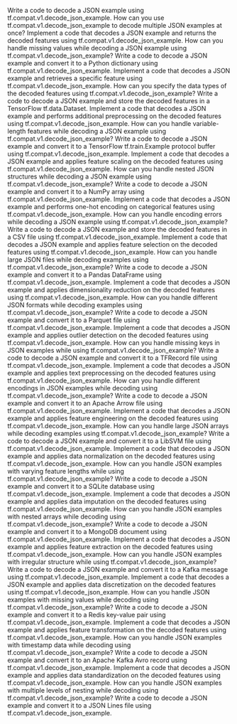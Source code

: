 Write a code to decode a JSON example using tf.compat.v1.decode_json_example.
How can you use tf.compat.v1.decode_json_example to decode multiple JSON examples at once?
Implement a code that decodes a JSON example and returns the decoded features using tf.compat.v1.decode_json_example.
How can you handle missing values while decoding a JSON example using tf.compat.v1.decode_json_example?
Write a code to decode a JSON example and convert it to a Python dictionary using tf.compat.v1.decode_json_example.
Implement a code that decodes a JSON example and retrieves a specific feature using tf.compat.v1.decode_json_example.
How can you specify the data types of the decoded features using tf.compat.v1.decode_json_example?
Write a code to decode a JSON example and store the decoded features in a TensorFlow tf.data.Dataset.
Implement a code that decodes a JSON example and performs additional preprocessing on the decoded features using tf.compat.v1.decode_json_example.
How can you handle variable-length features while decoding a JSON example using tf.compat.v1.decode_json_example?
Write a code to decode a JSON example and convert it to a TensorFlow tf.train.Example protocol buffer using tf.compat.v1.decode_json_example.
Implement a code that decodes a JSON example and applies feature scaling on the decoded features using tf.compat.v1.decode_json_example.
How can you handle nested JSON structures while decoding a JSON example using tf.compat.v1.decode_json_example?
Write a code to decode a JSON example and convert it to a NumPy array using tf.compat.v1.decode_json_example.
Implement a code that decodes a JSON example and performs one-hot encoding on categorical features using tf.compat.v1.decode_json_example.
How can you handle encoding errors while decoding a JSON example using tf.compat.v1.decode_json_example?
Write a code to decode a JSON example and store the decoded features in a CSV file using tf.compat.v1.decode_json_example.
Implement a code that decodes a JSON example and applies feature selection on the decoded features using tf.compat.v1.decode_json_example.
How can you handle large JSON files while decoding examples using tf.compat.v1.decode_json_example?
Write a code to decode a JSON example and convert it to a Pandas DataFrame using tf.compat.v1.decode_json_example.
Implement a code that decodes a JSON example and applies dimensionality reduction on the decoded features using tf.compat.v1.decode_json_example.
How can you handle different JSON formats while decoding examples using tf.compat.v1.decode_json_example?
Write a code to decode a JSON example and convert it to a Parquet file using tf.compat.v1.decode_json_example.
Implement a code that decodes a JSON example and applies outlier detection on the decoded features using tf.compat.v1.decode_json_example.
How can you handle missing keys in JSON examples while using tf.compat.v1.decode_json_example?
Write a code to decode a JSON example and convert it to a TFRecord file using tf.compat.v1.decode_json_example.
Implement a code that decodes a JSON example and applies text preprocessing on the decoded features using tf.compat.v1.decode_json_example.
How can you handle different encodings in JSON examples while decoding using tf.compat.v1.decode_json_example?
Write a code to decode a JSON example and convert it to an Apache Arrow file using tf.compat.v1.decode_json_example.
Implement a code that decodes a JSON example and applies feature engineering on the decoded features using tf.compat.v1.decode_json_example.
How can you handle large JSON arrays while decoding examples using tf.compat.v1.decode_json_example?
Write a code to decode a JSON example and convert it to a LibSVM file using tf.compat.v1.decode_json_example.
Implement a code that decodes a JSON example and applies data normalization on the decoded features using tf.compat.v1.decode_json_example.
How can you handle JSON examples with varying feature lengths while using tf.compat.v1.decode_json_example?
Write a code to decode a JSON example and convert it to a SQLite database using tf.compat.v1.decode_json_example.
Implement a code that decodes a JSON example and applies data imputation on the decoded features using tf.compat.v1.decode_json_example.
How can you handle JSON examples with nested arrays while decoding using tf.compat.v1.decode_json_example?
Write a code to decode a JSON example and convert it to a MongoDB document using tf.compat.v1.decode_json_example.
Implement a code that decodes a JSON example and applies feature extraction on the decoded features using tf.compat.v1.decode_json_example.
How can you handle JSON examples with irregular structure while using tf.compat.v1.decode_json_example?
Write a code to decode a JSON example and convert it to a Kafka message using tf.compat.v1.decode_json_example.
Implement a code that decodes a JSON example and applies data discretization on the decoded features using tf.compat.v1.decode_json_example.
How can you handle JSON examples with missing values while decoding using tf.compat.v1.decode_json_example?
Write a code to decode a JSON example and convert it to a Redis key-value pair using tf.compat.v1.decode_json_example.
Implement a code that decodes a JSON example and applies feature transformation on the decoded features using tf.compat.v1.decode_json_example.
How can you handle JSON examples with timestamp data while decoding using tf.compat.v1.decode_json_example?
Write a code to decode a JSON example and convert it to an Apache Kafka Avro record using tf.compat.v1.decode_json_example.
Implement a code that decodes a JSON example and applies data standardization on the decoded features using tf.compat.v1.decode_json_example.
How can you handle JSON examples with multiple levels of nesting while decoding using tf.compat.v1.decode_json_example?
Write a code to decode a JSON example and convert it to a JSON Lines file using tf.compat.v1.decode_json_example.